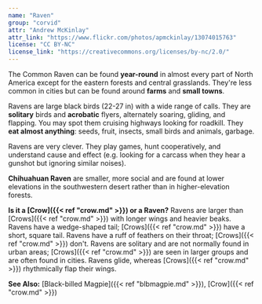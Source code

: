 ```yaml
---
name: "Raven"
group: "corvid"
attr: "Andrew McKinlay"
attr_link: "https://www.flickr.com/photos/apmckinlay/13074015763"
license: "CC BY-NC"
license_link: "https://creativecommons.org/licenses/by-nc/2.0/"
---
```

The Common Raven can be found **year-round** in almost every part of North America except for the eastern forests and central grasslands. They're less common in cities but can be found around **farms** and **small towns**.

Ravens are large black birds (22-27 in) with a wide range of calls. They are **solitary** birds and **acrobatic** flyers, alternately soaring, gliding, and flapping. You may spot them cruising highways looking for roadkill. They **eat almost anything**: seeds, fruit, insects, small birds and animals, garbage.

Ravens are very clever. They play games, hunt cooperatively, and understand cause and effect (e.g. looking for a carcass when they hear a gunshot but ignoring similar noises).

**Chihuahuan Raven** are smaller, more social and are found at lower elevations in the southwestern desert rather than in higher-elevation forests.

**Is it a [Crow]({{< ref "crow.md" >}}) or a Raven?** Ravens are larger than [Crows]({{< ref "crow.md" >}}) with longer wings and heavier beaks. Ravens have a wedge-shaped tail; [Crows]({{< ref "crow.md" >}}) have a short, square tail. Ravens have a ruff of feathers on their throat; [Crows]({{< ref "crow.md" >}}) don't. Ravens are solitary and are not normally found in urban areas; [Crows]({{< ref "crow.md" >}}) are seen in larger groups and are often found in cities. Ravens glide, whereas [Crows]({{< ref "crow.md" >}}) rhythmically flap their wings.

<!-- generated, do not edit -->
**See Also:**
[Black-billed Magpie]({{< ref "blbmagpie.md" >}}),
[Crow]({{< ref "crow.md" >}})
